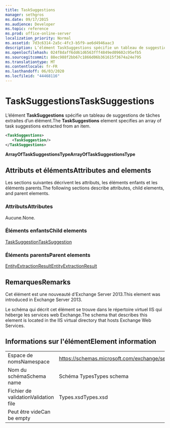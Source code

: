 ```yaml
---
title: TaskSuggestions
manager: sethgros
ms.date: 09/17/2015
ms.audience: Developer
ms.topic: reference
ms.prod: office-online-server
localization_priority: Normal
ms.assetid: 7d3c6314-2a5c-4fc3-b5f9-ae6d4946aac3
description: L’élément TaskSuggestions spécifie un tableau de suggestions de tâches extraites d’un élément.
ms.openlocfilehash: 024f8daff6dd61d6563fff4849ed09602c95efb5
ms.sourcegitcommit: 88ec988f2bb67c1866d06b361615f3674a24e795
ms.translationtype: MT
ms.contentlocale: fr-FR
ms.lasthandoff: 06/03/2020
ms.locfileid: "44468116"
---
```

# <a name="tasksuggestions"></a><span data-ttu-id="d8e31-103">TaskSuggestions</span><span class="sxs-lookup"><span data-stu-id="d8e31-103">TaskSuggestions</span></span>

<span data-ttu-id="d8e31-104">L’élément **TaskSuggestions** spécifie un tableau de suggestions de tâches extraites d’un élément.</span><span class="sxs-lookup"><span data-stu-id="d8e31-104">The **TaskSuggestions** element specifies an array of task suggestions extracted from an item.</span></span> 
  
```XML
<TaskSuggestions>
   <TaskSuggestion/>
</TaskSuggestions>
```

<span data-ttu-id="d8e31-105">**ArrayOfTaskSuggestionsType**</span><span class="sxs-lookup"><span data-stu-id="d8e31-105">**ArrayOfTaskSuggestionsType**</span></span>

## <a name="attributes-and-elements"></a><span data-ttu-id="d8e31-106">Attributs et éléments</span><span class="sxs-lookup"><span data-stu-id="d8e31-106">Attributes and elements</span></span>

<span data-ttu-id="d8e31-107">Les sections suivantes décrivent les attributs, les éléments enfants et les éléments parents.</span><span class="sxs-lookup"><span data-stu-id="d8e31-107">The following sections describe attributes, child elements, and parent elements.</span></span>
  
### <a name="attributes"></a><span data-ttu-id="d8e31-108">Attributs</span><span class="sxs-lookup"><span data-stu-id="d8e31-108">Attributes</span></span>

<span data-ttu-id="d8e31-109">Aucune.</span><span class="sxs-lookup"><span data-stu-id="d8e31-109">None.</span></span>
  
### <a name="child-elements"></a><span data-ttu-id="d8e31-110">Éléments enfants</span><span class="sxs-lookup"><span data-stu-id="d8e31-110">Child elements</span></span>

[<span data-ttu-id="d8e31-111">TaskSuggestion</span><span class="sxs-lookup"><span data-stu-id="d8e31-111">TaskSuggestion</span></span>](tasksuggestion.md)
  
### <a name="parent-elements"></a><span data-ttu-id="d8e31-112">Éléments parents</span><span class="sxs-lookup"><span data-stu-id="d8e31-112">Parent elements</span></span>

[<span data-ttu-id="d8e31-113">EntityExtractionResult</span><span class="sxs-lookup"><span data-stu-id="d8e31-113">EntityExtractionResult</span></span>](entityextractionresult.md)
  
## <a name="remarks"></a><span data-ttu-id="d8e31-114">Remarques</span><span class="sxs-lookup"><span data-stu-id="d8e31-114">Remarks</span></span>

<span data-ttu-id="d8e31-115">Cet élément est une nouveauté d'Exchange Server 2013.</span><span class="sxs-lookup"><span data-stu-id="d8e31-115">This element was introduced in Exchange Server 2013.</span></span>
  
<span data-ttu-id="d8e31-116">Le schéma qui décrit cet élément se trouve dans le répertoire virtuel IIS qui héberge les services web Exchange.</span><span class="sxs-lookup"><span data-stu-id="d8e31-116">The schema that describes this element is located in the IIS virtual directory that hosts Exchange Web Services.</span></span>
  
## <a name="element-information"></a><span data-ttu-id="d8e31-117">Informations sur l'élément</span><span class="sxs-lookup"><span data-stu-id="d8e31-117">Element information</span></span>

|||
|:-----|:-----|
|<span data-ttu-id="d8e31-118">Espace de noms</span><span class="sxs-lookup"><span data-stu-id="d8e31-118">Namespace</span></span>  <br/> |https://schemas.microsoft.com/exchange/services/2006/types  <br/> |
|<span data-ttu-id="d8e31-119">Nom du schéma</span><span class="sxs-lookup"><span data-stu-id="d8e31-119">Schema name</span></span>  <br/> |<span data-ttu-id="d8e31-120">Schéma Types</span><span class="sxs-lookup"><span data-stu-id="d8e31-120">Types schema</span></span>  <br/> |
|<span data-ttu-id="d8e31-121">Fichier de validation</span><span class="sxs-lookup"><span data-stu-id="d8e31-121">Validation file</span></span>  <br/> |<span data-ttu-id="d8e31-122">Types.xsd</span><span class="sxs-lookup"><span data-stu-id="d8e31-122">Types.xsd</span></span>  <br/> |
|<span data-ttu-id="d8e31-123">Peut être vide</span><span class="sxs-lookup"><span data-stu-id="d8e31-123">Can be empty</span></span>  <br/> ||
   

